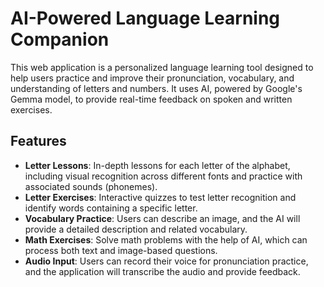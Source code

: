 # AI-Powered Language Learning Companion

This web application is a personalized language learning tool designed to help users practice and improve their pronunciation, vocabulary, and understanding of letters and numbers. It uses AI, powered by Google's Gemma model, to provide real-time feedback on spoken and written exercises.

## Features

* **Letter Lessons**: In-depth lessons for each letter of the alphabet, including visual recognition across different fonts and practice with associated sounds (phonemes).
* **Letter Exercises**: Interactive quizzes to test letter recognition and identify words containing a specific letter.
* **Vocabulary Practice**: Users can describe an image, and the AI will provide a detailed description and related vocabulary.
* **Math Exercises**: Solve math problems with the help of AI, which can process both text and image-based questions.
* **Audio Input**: Users can record their voice for pronunciation practice, and the application will transcribe the audio and provide feedback.

